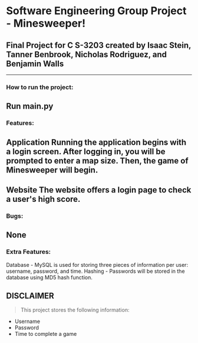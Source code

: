 # Software Engineering Group Project - Minesweeper!
## Final Project for C S-3203 created by Isaac Stein, Tanner Benbrook, Nicholas Rodriguez, and Benjamin Walls
---
### How to run the project:
Run main.py
---
### Features:
**Application**
Running the application begins with a login screen. After logging in, you will be prompted to enter a map size. Then, the game of Minesweeper will begin. 
---
**Website**
The website offers a login page to check a user's high score.
---
### Bugs:
None
---
### Extra Features:
Database - MySQL is used for storing three pieces of information per user: username, password, and time.
Hashing - Passwords will be stored in the database using MD5 hash function.
## **DISCLAIMER**
> This project stores the following information:
- Username
- Password
- Time to complete a game
